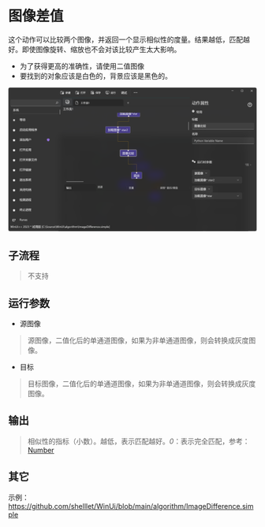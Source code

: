 # 图像差值 
这个动作可以比较两个图像，并返回一个显示相似性的度量。结果越低，匹配越好。即使图像旋转、缩放也不会对该比较产生太大影响。

* 为了获得更高的准确性，请使用二值图像
* 要找到的对象应该是白色的，背景应该是黑色的。

![ImageDifference](./images/15.png ':size=90%')

## 子流程
> 不支持


## 运行参数

* 源图像
> 源图像，二值化后的单通道图像，如果为非单通道图像，则会转换成灰度图像。
* 目标
> 目标图像，二值化后的单通道图像，如果为非单通道图像，则会转换成灰度图像。

## 输出

> 相似性的指标（小数）。越低，表示匹配越好。*0*：表示完全匹配，参考： [Number](./types/Number.md)


## 其它

示例：https://github.com/shelllet/WinUi/blob/main/algorithm/ImageDifference.simple
